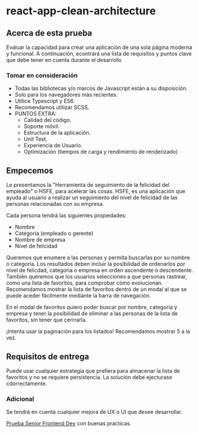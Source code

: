 # react-app-clean-architecture
## Acerca de esta prueba
Evaluar la capacidad para crear una aplicación de una sola página moderna y funcional.
A continuación, econtrará una lista de requisitos y puntos clave que debe tener en cuenta durante el desarrollo

### Tomar en consideración
- Todas las bibliotecas y/o marcos de Javascript están a su disposición.
- Solo para los navegadores más recientes.
- Utilice Typescript y ES6.
- Recomendamos utilizar SCSS.
- PUNTOS EXTRA:
  - Calidad del código.
  - Soporte móvil.
  - Estructura de la aplicación.
  - Unit Test.
  - Experiencia de Usuario.
  - Optimización (tiempos de carga y rendimiento de renderizado)

## Empecemos
Le presentamos la "Herramienta de seguimiento de la felicidad del empleado" o HSFE, para acelerar las cosas.
HSFE, es una aplicación que ayuda al usuario a realizar un seguimiento del nivel de felicidad de las personas relacionadas con su empresa.

Cada persona tendrá las siguientes propiedades:
- Nombre
- Categoria (empleado o gerente)
- Nombre de empresa
- Nivel de felicidad

Queremos que enumere a las personas y permita buscarlas por su nombre o categoria. Los resultados deben incluir la posibilidad de ordenarlos por nivel de felicdad, categoria o empresa en orden ascendente o descendente.
También queremos que los usuarios selecciones a que personas rastrear, como una lista de favoritos, para comprobar cómo evolucionan. Recomendamos mostrar la lista de favoritos dentro de un modal al que se puede aceder fácilmente mediante la barra de navegación.

En el modal de favoritos quiero poder buscar por nombre, categoría y empresa y tener la posibilidad de eliminar a las personas de la lista de favoritos, sin tener que cerrrarla.

¡Intenta usar la paginación para los listados! Recomendamos mostrar 5 a la vez.

## Requisitos de entrega
Puede usar cualquier estrategia que prefiera para almacenar la lista de favoritos y no se requiere persistencia. La solución debe ejecturase cdorrectamente.

### Adicional
Se tendrá en cuenta cualquier mejora de UX o UI que desee desarrollar.

[Prueba Senior Frontend Dev](https://www.youtube.com/watch?v=p9PAmqpCWgA) con buenas practicas.